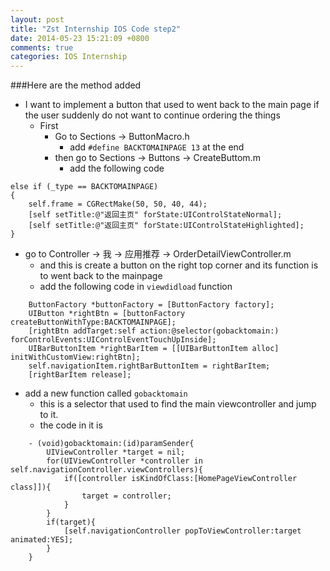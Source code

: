 ```yaml
---
layout: post
title: "Zst Internship IOS Code step2"
date: 2014-05-23 15:21:09 +0800
comments: true
categories: IOS Internship
---
```


###Here are the method added
- I want to implement a button that used to went back to the main page if the user suddenly do not want to continue ordering the things
	- First
		- Go to Sections -> ButtonMacro.h
			- add `#define BACKTOMAINPAGE 13` at the end
		- then go to Sections -> Buttons -> CreateButtom.m
			- add the following code
			
```
else if (_type == BACKTOMAINPAGE) 
{
    self.frame = CGRectMake(50, 50, 40, 44);
    [self setTitle:@"返回主页" forState:UIControlStateNormal];
    [self setTitle:@"返回主页" forState:UIControlStateHighlighted];
}

```

<!--more-->
- go to Controller -> 我 -> 应用推荐 -> OrderDetailViewController.m
	- and this is create a button on the right top corner and its function is to went back to the mainpage
	- add the following code in `viewdidload` function

```
	ButtonFactory *buttonFactory = [ButtonFactory factory];
    UIButton *rightBtn = [buttonFactory createButtonWithType:BACKTOMAINPAGE];
   	[rightBtn addTarget:self action:@selector(gobacktomain:) forControlEvents:UIControlEventTouchUpInside];
 	UIBarButtonItem *rightBarItem = [[UIBarButtonItem alloc] initWithCustomView:rightBtn];
 	self.navigationItem.rightBarButtonItem = rightBarItem;
  	[rightBarItem release];
```
- add a new function called `gobacktomain`
	- this is a selector that used to find the main viewcontroller and jump to it.
	- the code in it is

```
	- (void)gobacktomain:(id)paramSender{
	    UIViewController *target = nil;
    	for(UIViewController *controller in self.navigationController.viewControllers){
        	if([controller isKindOfClass:[HomePageViewController class]]){
   				target = controller;
       		}
    	}
    	if(target){
        	[self.navigationController popToViewController:target animated:YES];
    	}
	}
```
